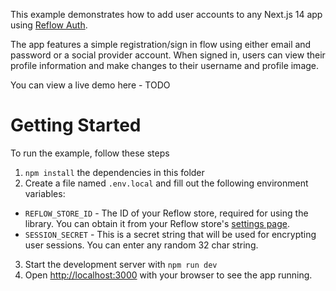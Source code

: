 This example demonstrates how to add user accounts to any Next.js 14 app using [Reflow Auth](https://github.com/Reflow-HQ/libs/tree/master/auth-next).

The app features a simple registration/sign in flow using either email and password or a social provider account. When signed in, users can view their profile information and make changes to their username and profile image.

You can view a live demo here - TODO

# Getting Started

To run the example, follow these steps

1. `npm install` the dependencies in this folder
2. Create a file named `.env.local` and fill out the following environment variables:

- `REFLOW_STORE_ID` - The ID of your Reflow store, required for using the library. You can obtain it from your Reflow store's [settings page](https://reflowhq.com/store/settings).
- `SESSION_SECRET` - This is a secret string that will be used for encrypting user sessions. You can enter any random 32 char string.

3. Start the development server with `npm run dev`
4. Open [http://localhost:3000](http://localhost:3000) with your browser to see the app running.
